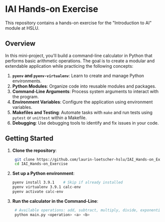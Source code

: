 # IAI Hands-on Exercise

This repository contains a hands-on exercise for the "Introduction to AI" module at HSLU.

## Overview

In this mini-project, you'll build a command-line calculator in Python that performs basic arithmetic operations. The goal is to create a modular and extendable application while practicing the following concepts:

1. **`pyenv` and `pyenv-virtualenv`**: Learn to create and manage Python environments.
2. **Python Modules**: Organize code into reusable modules and packages.
3. **Command-Line Arguments**: Process system arguments to interact with the program.
4. **Environment Variables**: Configure the application using environment variables.
5. **Makefiles and Testing**: Automate tasks with `make` and run tests using `pytest` or `unittest` within a Makefile.
6. **Debugging**: Use debugging tools to identify and fix issues in your code.

## Getting Started
1. **Clone the repository**:
   ```bash
    git clone https://github.com/laurin-loetscher-hslu/IAI_Hands-on_Exercise.git
    cd IAI_Hands-on_Exercise
   ```

2. **Set up a Python environment**:
   ```bash
   pyenv install 3.9.1    # Skip if already installed
   pyenv virtualenv 3.9.1 calc-env
   pyenv activate calc-env
   ```

3. **Run the calculator in the Command-Line**:
   ```bash
    # Available operations: add, subtract, multiply, divide, exponentiate
    python main.py <operation> <a> <b>
   ```
